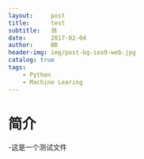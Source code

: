 ```yaml
---
layout:     post
title:      test
subtitle:   测
date:       2017-02-04
author:     BB
header-img: img/post-bg-ios9-web.jpg
catalog: true
tags:
    - Python
    - Machine Learing
---
```


# 简介
-这是一个测试文件


